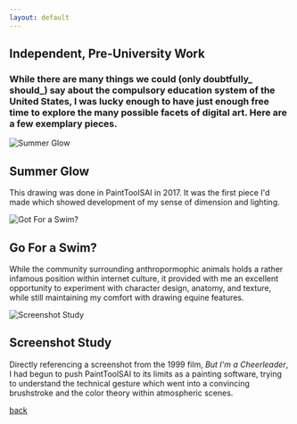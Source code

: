```yaml
---
layout: default
---
```


## Independent, Pre-University Work

### While there are many things we could (only doubtfully_ should_) say about the compulsory education system of the United States, I was lucky enough to have just enough free time to explore the many possible facets of digital art. Here are a few exemplary pieces.

![Summer Glow](https://i.imgur.com/8SbfGmD.jpg)

## Summer Glow

This drawing was done in PaintToolSAI in 2017. It was the first piece I'd made which showed development of my sense of dimension and lighting.

![Got For a Swim?](https://i.imgur.com/yheCGtm.png)

## Go For a Swim?

While the community surrounding anthropormophic animals holds a rather infamous position within internet culture, it provided with me an excellent opportunity to experiment with character design, anatomy, and texture, while still maintaining my comfort with drawing equine features.

![Screenshot Study](https://i.imgur.com/ZOtvSgS.png)

## Screenshot Study

Directly referencing a screenshot from the 1999 film, _But I'm a Cheerleader_, I had begun to push PaintToolSAI to its limits as a painting software, trying to understand the technical gesture which went into a convincing brushstroke and the color theory within atmospheric scenes.

[back](./)
